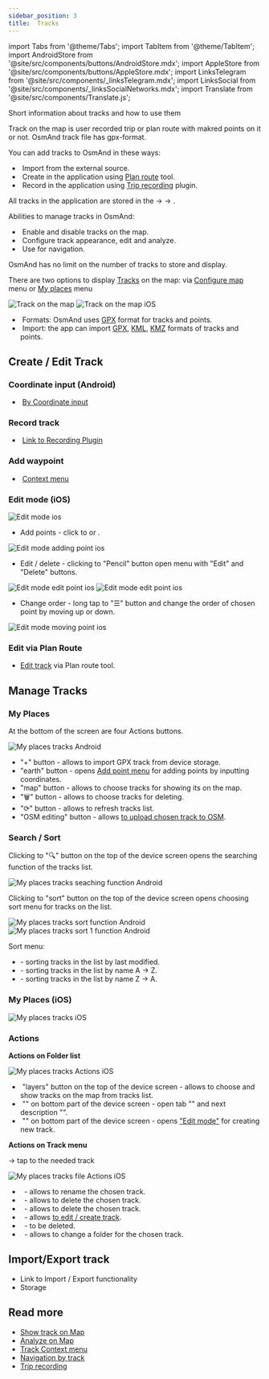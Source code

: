 ```yaml
---
sidebar_position: 3
title:  Tracks
---
```


import Tabs from '@theme/Tabs';
import TabItem from '@theme/TabItem';
import AndroidStore from '@site/src/components/buttons/AndroidStore.mdx';
import AppleStore from '@site/src/components/buttons/AppleStore.mdx';
import LinksTelegram from '@site/src/components/_linksTelegram.mdx';
import LinksSocial from '@site/src/components/_linksSocialNetworks.mdx';
import Translate from '@site/src/components/Translate.js';

Short information about tracks and how to use them

Track on the map is user recorded trip or plan route with makred points on it or not. OsmAnd track file has gpx-format.

You can add tracks to OsmAnd in these ways: 
- &nbsp;Import from the external source.
- &nbsp;Create in the application using [Plan route](/docs/documentation/plan-route) tool.
- &nbsp;Record in the application using [Trip recording](/docs/documentation/plugins/trip-recording) plugin. 

All tracks in the application are stored in the [<Translate android="true" ids="shared_string_menu"/>](/docs/documentation/start-with/main-menu) → [<Translate android="true" ids="shared_string_my_places"/>](/docs/documentation/personal/myplaces) → [<Translate android="true" ids="shared_string_gpx_tracks"/>](/docs/documentation/personal/tracks).

Abilities to manage tracks in OsmAnd:
- &nbsp;Enable and disable tracks on the map.
- &nbsp;Configure track appearance, edit and analyze.
- &nbsp;Use for navigation.

OsmAnd has no limit on the number of tracks to store and display.

There are two options to display [Tracks](/docs/documentation/personal/tracks) on the map: via [Configure map](/docs/documentation/map/tracks-on-map#display-via-configure-map-menu) menu or [My places](/docs/documentation/map/tracks-on-map#display-via-my-places-menu) menu


![Track on the map](@site/static/img/personal/tracks/track_on_map_android.png) ![Track on the map iOS](@site/static/img/personal/tracks/track_on_map_ios.png)


- &nbsp;Formats: OsmAnd uses [GPX](https://en.wikipedia.org/wiki/GPS_Exchange_Format) format for tracks and points.
- &nbsp;Import: the app can import [GPX](https://en.wikipedia.org/wiki/GPS_Exchange_Format), [KML](https://en.wikipedia.org/wiki/Keyhole_Markup_Language), [KMZ](https://en.wikipedia.org/wiki/Keyhole_Markup_Language) formats of tracks and points.

## Create / Edit Track

### Coordinate input (Android)

- &nbsp;[By Coordinate input](/docs/documentation/plan-route/coordinate-input) 

### Record track

- &nbsp;[Link to Recording Plugin](/docs/documentation/plugins/trip-recording)

### Add waypoint

- &nbsp;[Context menu](/docs/documentation/map/map-context-menu#-add--edit--track-waypoint)

### Edit mode (iOS)

<Translate ios="true" ids="ios_button_seq"/> <Translate ios="true" ids="menu,menu_my_places,tracks,create_new_trip"/>

<p> </p>

![Edit mode ios](@site/static/img/personal/tracks/edit_mode_ios.png) 

- Add points - click to <Translate ios="true" ids="add_waypoint"/> or <Translate ios="true" ids="select_wpt_on_map"/>.

![Edit mode adding point ios](@site/static/img/personal/tracks/edit_mode_add_point_ios.png) 

- Edit / delete - clicking to "Pencil" button open menu with "Edit" and "Delete" buttons. 

![Edit mode edit point ios](@site/static/img/personal/tracks/edit_mode_edit_point_ios.png)  ![Edit mode edit point ios](@site/static/img/personal/tracks/edit_mode_edit_point_1_ios.png)

- Change order - long tap to "&#9776;" button and change the order of chosen point by moving up or down.

![Edit mode moving point ios](@site/static/img/personal/tracks/edit_mode_moving_point_ios.png) 


### Edit via Plan Route

- [Edit track](/docs/documentation/plan-route/create-route) via Plan route tool.

## Manage Tracks 

### My Places

<Tabs groupId="operating-systems">

<TabItem value="android" label="Android">

<Translate android="true" ids="android_button_seq"/> <Translate android="true" ids="shared_string_menu,shared_string_my_places,shared_string_tracks"/>

<p> </p>

At the bottom of the screen are four Actions buttons.

![My places tracks Android](@site/static/img/personal/tracks/my_places_tracks_android.png) 

- "+" button  - allows to import GPX track from device storage.
- "earth" button - opens [Add point menu](/docs/documentation/plan-route/coordinate-input) for adding points by inputting coordinates.
- "map" button - allows to choose tracks for showing its on the map.
- "&#x1F5D1;" button - allows to choose tracks for deleting.
- "&#10227;" button - allows to refresh tracks list.
- "OSM editing" button - allows [to upload chosen track to OSM](/docs/documentation/plugins/osm-editing).

</TabItem>

</Tabs>

### Search / Sort

Clicking to "&#x1F50D;" button on the top of the device screen opens the searching function of the tracks list.

![My places tracks seaching function Android](@site/static/img/personal/tracks/my_places_tracks_seaching_android.png) 

Clicking to "sort" button on the top of the device screen opens choosing sort menu for tracks on the list.

![My places tracks sort function Android](@site/static/img/personal/tracks/my_places_tracks_sort_android.png) ![My places tracks sort 1 function Android](@site/static/img/personal/tracks/my_places_tracks_sort_1_android.png) 

Sort menu: 

- <Translate android="true" ids="sort_last_modified"/> - sorting tracks in the list by last modified.
- <Translate android="true" ids="sort_name_ascending"/> - sorting tracks in the list by name A → Z.
- <Translate android="true" ids="sort_name_descending"/> - sorting tracks in the list by name Z → A.

### My Places (iOS)

<Translate ios="true" ids="ios_button_seq"/> <Translate ios="true" ids="menu,menu_my_places,tracks"/>

<p> </p>

![My places tracks iOS](@site/static/img/personal/tracks/my_places_tracks_ios.png)


### Actions

**Actions on Folder list**

![My places tracks Actions iOS](@site/static/img/personal/tracks/my_places_tracks_actions_ios.png)

- &nbsp;"layers" button on the top of the device screen - allows to choose and show tracks on the map from tracks list.
- &nbsp;"<Translate ios="true" ids="gpx_import_title"/>" on bottom part of the device screen - open tab "<Translate ios="true" ids="import_from_docs"/>" and next description "<Translate ios="true" ids="gpx_import_desc"/>".
- &nbsp;"<Translate ios="true" ids="create_new_trip"/>" on bottom part of the device screen - opens ["Edit mode"](/docs/documentation/personal/tracks#edit-mode-ios) for creating new track.

**Actions on Track menu**

<Translate ios="true" ids="ios_button_seq"/> <Translate ios="true" ids="menu,menu_my_places,tracks"/> → tap to the needed track

<p> </p>

![My places tracks file Actions iOS](@site/static/img/personal/tracks/my_places_track_file_actions_ios.png)

- &nbsp;<Translate ios="true" ids="fav_rename"/> - allows to rename the chosen track.
- &nbsp;<Translate ios="true" ids="shared_string_remove"/> - allows to delete the chosen track.
- &nbsp;<Translate ios="true" ids="shared_string_export"/> - allows to delete the chosen track.
- &nbsp;<Translate ios="true" ids="gpx_edit_mode"/> - allows [to edit / create track](/docs/documentation/personal/tracks#edit-mode-ios).
- &nbsp;<Translate ios="true" ids="product_title_trip_planning"/> - to be deleted.
- &nbsp;<Translate ios="true" ids="plan_route_change_folder"/> - allows to change a folder for the chosen track.


## Import/Export track

- Link to Import / Export functionality
- Storage

## Read more

- [Show track on Map](/docs/documentation/map/tracks-on-map)
- [Analyze on Map](/docs/documentation/map/tracks-on-map)
- [Track Context menu](/docs/documentation/map/track-context-menu)
- [Navigation by track](/docs/documentation/navigation/gpx-navigation)
- [Trip recording](/docs/documentation/plugins/trip-recording)

